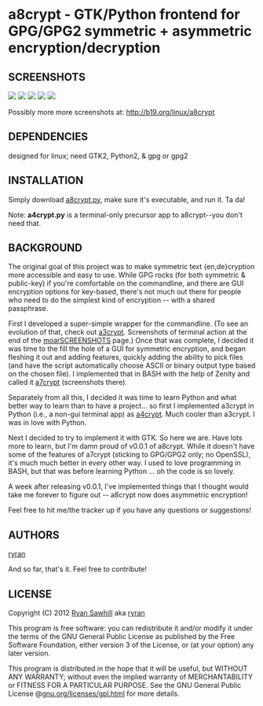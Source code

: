 a8crypt - GTK/Python frontend for GPG/GPG2 symmetric + asymmetric encryption/decryption
===============================================================

SCREENSHOTS
-----------
![](http://b19.org/linux/a8crypt/s_textinput_passtip.png)
![](http://b19.org/linux/a8crypt/a_txtoutput_reciptip.png)
![](http://b19.org/linux/a8crypt/a_txtout_symmtip.png)
![](http://b19.org/linux/a8crypt/s_fileinput_ciphertip.png)
![](http://b19.org/linux/a8crypt/s_fileopenmenu.png)

Possibly more more screenshots at: http://b19.org/linux/a8crypt

DEPENDENCIES
------------
designed for linux; need GTK2, Python2, & gpg or gpg2


INSTALLATION
------------
Simply download [a8crypt.py](https://raw.github.com/ryran/a8crypt/master/a8crypt.py), make sure it's executable, and run it. Ta da!

Note: **a4crypt.py** is a terminal-only precursor app to a8crypt--you don't need that.


BACKGROUND
----------

The original goal of this project was to make symmetric text {en,de}cryption more accessible and easy to use. While GPG rocks (for both symmetric & public-key) if you're comfortable on the commandline, and there are GUI encryption options for key-based, there's not much out there for people who need to do the simplest kind of encryption -- with a shared passphrase.

First I developed a super-simple wrapper for the commandline. (To see an evolution of that, check out [a3crypt](/ryran/a7crypt/blob/master/a3crypt). Screenshots of terminal action at the end of the [moarSCREENSHOTS](/ryran/a7crypt/blob/master/moarSCREENSHOTS.md) page.) Once that was complete, I decided it was time to the fill the hole of a GUI for symmetric encryption, and began fleshing it out and adding features, quickly adding the ability to pick files (and have the script automatically choose ASCII or binary output type based on the chosen file). I implemented that in BASH with the help of Zenity and called it [a7crypt](/ryran/a7crypt/) (screenshots there).

Separately from all this, I decided it was time to learn Python and what better way to learn than to have a project... so first I implemented a3crypt in Python (i.e., a non-gui terminal app) as [a4crypt](/ryran/a8crypt/blob/master/a4crypt.py). Much cooler than a3crypt. I was in love with Python.

Next I decided to try to implement it with GTK. So here we are. Have lots more to learn, but I'm damn proud of v0.0.1 of a8crypt. While it doesn't have some of the features of a7crypt (sticking to GPG/GPG2 only; no OpenSSL), it's much much better in every other way. I used to love programming in BASH, but that was before learning Python ... oh the code is so lovely.

A week after releasing v0.0.1, I've implemented things that I thought would take me forever to figure out -- a8crypt now does asymmetric encryption!

Feel free to hit me/the tracker up if you have any questions or suggestions!


AUTHORS
-------

[ryran](https://github.com/ryran)

And so far, that's it. Feel free to contribute!


LICENSE
-------

Copyright (C) 2012 [Ryan Sawhill](http://b19.org) aka [ryran](https://github.com/ryran)

This program is free software: you can redistribute it and/or modify
it under the terms of the GNU General Public License as published by
the Free Software Foundation, either version 3 of the License, or
(at your option) any later version.

This program is distributed in the hope that it will be useful,
but WITHOUT ANY WARRANTY; without even the implied warranty of
MERCHANTABILITY or FITNESS FOR A PARTICULAR PURPOSE. See the GNU
General Public License @[gnu.org/licenses/gpl.html](http://gnu.org/licenses/gpl.html>) for more details.

